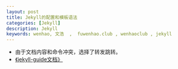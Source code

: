 ```yaml
---
layout: post
title: Jekyll的配置和模板语法
categories: [Jekyll]
description: Jekyll
keywords: wenhao, 文浩  ,  fuwenhao.club , wenhaoclub , jekyll
---
```



- 由于文档内容和命令冲突，选择了转发跳转。
- <a href="http://note.youdao.com/noteshare?id=c54f19b33937d3cd688325aaec43914f" target="_blank">《jekyll-guide文档》</a>